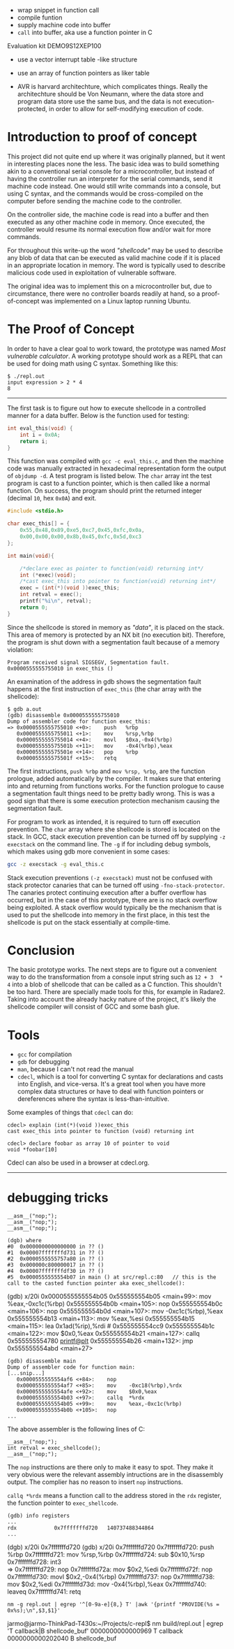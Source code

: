 

- wrap snippet in function call
- compile funtion
- supply machine code into buffer
- `call` into buffer, aka use a function pointer in C



Evaluation kit DEMO9S12XEP100


- use a vector interrupt table -like structure
- use an array of function pointers as liker table


- AVR is harvard architechture, which complicates things. Really the architechture should be Von Neumann, where the data store and program data store use the same bus, and the data is not execution-protected, in order to allow for self-modifying execution of code.



# Introduction to proof of concept

This project did not quite end up where it was originally planned, but it went in interesting places none the less. The basic idea was to build something akin to a conventional serial console for a microcontroller, but instead of having the controller run an interpreter for the serial commands, send it machine code instead. One would still write commands into a console, but using C syntax, and the commands would be cross-compiled on the computer before sending the machine code to the controller.

On the controller side, the machine code is read into a buffer and then executed as any other machine code in memory. Once executed, the controller would resume its normal execution flow and/or wait for more commands.

For throughout this write-up the word *"shellcode"* may be used to describe any blob of data that can be executed as valid machine code if it is placed in an appropriate location in memory. The word is typically used to describe malicious code used in exploitation of vulnerable software.


The original idea was to implement this on a microcontroller but, due to circumstance, there were no controller boards readily at hand, so a proof-of-concept was implemented on a Linux laptop running Ubuntu.




# The Proof of Concept

In order to have a clear goal to work toward, the prototype was named *Most vulnerable calculator*. A working prototype should work as a REPL that can be used for doing math using C syntax. Something like this:

```
$ ./repl.out
input expression > 2 * 4
8
```

----

The first task is to figure out how to execute shellcode in a controlled manner for a data buffer. Below is the function used for testing:

```c
int eval_this(void) {
    int i = 0x0A;
    return i;
}
```


This function was compiled with `gcc -c eval_this.c`, and then the machine code was manually extracted in hexadecimal representation form the output of `objdump -d`. A test program is listed below. The `char` array int the test program is cast to a function pointer, which is then called like a normal function. On success, the program should print the returned integer (decimal `10`, hex `0x0A`) and exit.


```c
#include <stdio.h>

char exec_this[] = {
    0x55,0x48,0x89,0xe5,0xc7,0x45,0xfc,0x0a,
    0x00,0x00,0x00,0x8b,0x45,0xfc,0x5d,0xc3
};

int main(void){

    /*declare exec as pointer to function(void) returning int*/
    int (*exec)(void);
    /*cast exec_this into pointer to function(void) returning int*/
    exec = (int(*)(void ))exec_this;
    int retval = exec();
    printf("%i\n", retval);
    return 0;
}
```


Since the shellcode is stored in memory as *"data"*, it is placed on the stack. This area of memory is protected by an NX bit (no execution bit). Therefore, the program is shut down with a segmentation fault because of a memory violation:


```
Program received signal SIGSEGV, Segmentation fault.
0x0000555555755010 in exec_this ()
```

An examination of the address in gdb shows the segmentation fault happens at the first instruction of `exec_this` (the char array with the shellcode):

```
$ gdb a.out
(gdb) disassemble 0x0000555555755010
Dump of assembler code for function exec_this:
=> 0x0000555555755010 <+0>:    push   %rbp
   0x0000555555755011 <+1>:    mov    %rsp,%rbp
   0x0000555555755014 <+4>:    movl   $0xa,-0x4(%rbp)
   0x000055555575501b <+11>:   mov    -0x4(%rbp),%eax
   0x000055555575501e <+14>:   pop    %rbp
   0x000055555575501f <+15>:   retq
```

The first instructions, `push %rbp` and `mov %rsp, %rbp`, are the function prologue, added automatically by the compiler. It makes sure that entering into and returning from functions works. For the function prologue to cause a segmentation fault things need to be pretty badly wrong. This is was a good sign that there is some execution protection mechanism causing the segmentation fault.

For program to work as intended, it is required to turn off execution prevention. The `char` array where she shellcode is stored is located on the stack. In GCC, stack execution prevention can be turned off by supplying `-z execstack` on the command line. The `-g` if for including debug symbols, which makes using gdb more convenient in some cases:

```bash
gcc -z execstack -g eval_this.c
```

Stack execution preventions `(-z execstack)` must not be confused with stack protector canaries that can be turned off using `-fno-stack-protector`. The canaries protect continuing execution after a buffer overflow has occurred, but in the case of this prototype, there are is no stack overflow being exploited. A stack overflow would typically be the mechanism that is used to put the shellcode into memory in the first place, in this test the shellcode is put on the stack essentially at compile-time.

# Conclusion

The basic prototype works. The next steps are to figure out a convenient way to do the transformation from a console input string such as `12 + 3  * 4` into a blob of shellcode that can be called as a C function. This shouldn't be too hard. There are specially made tools for this, for example in Radare2. Taking into account the already hacky nature of the project, it's likely the shellcode compiler will consist of GCC and some bash glue.

# Tools

- `gcc` for compilation
- `gdb` for debugging
- `man`, because I can't not read the manual
-  `cdecl`, which is a tool for converting C syntax for declarations and casts into English, and vice-versa.
It's a great tool when you have more complex data structures or have to deal with function pointers or dereferences where the syntax is less-than-intuitive.


Some examples of things that `cdecl` can do:
```
cdecl> explain (int(*)(void ))exec_this
cast exec_this into pointer to function (void) returning int

cdecl> declare foobar as array 10 of pointer to void
void *foobar[10]
```
Cdecl can also be used in a browser at cdecl.org.













--------------


# debugging tricks

```
__asm__("nop;");
__asm__("nop;");
__asm__("nop;");
```

```
(dgb) where
#0  0x0000000000000000 in ?? ()
#1  0x00007fffffffd731 in ?? ()
#2  0x0000555555757a80 in ?? ()
#3  0x000000c800000017 in ?? ()
#4  0x00007fffffffdf30 in ?? ()
#5  0x0000555555554b07 in main () at src/repl.c:80   // this is the call to the casted function pointer aka exec_shellcode():
```


(gdb) x/20i 0x0000555555554b05
   0x555555554b05 <main+99>:	mov    %eax,-0xc1c(%rbp)
   0x555555554b0b <main+105>:	nop
   0x555555554b0c <main+106>:	nop
   0x555555554b0d <main+107>:	mov    -0xc1c(%rbp),%eax
   0x555555554b13 <main+113>:	mov    %eax,%esi
   0x555555554b15 <main+115>:	lea    0x1ad(%rip),%rdi        # 0x555555554cc9
   0x555555554b1c <main+122>:	mov    $0x0,%eax
   0x555555554b21 <main+127>:	callq  0x555555554780 <printf@plt>
   0x555555554b26 <main+132>:	jmp    0x555555554abd <main+27>



```
(gdb) disassemble main
Dump of assembler code for function main:
[...snip...]
   0x0000555555554af6 <+84>:	nop
   0x0000555555554af7 <+85>:	mov    -0xc18(%rbp),%rdx
   0x0000555555554afe <+92>:	mov    $0x0,%eax
   0x0000555555554b03 <+97>:	callq  *%rdx
   0x0000555555554b05 <+99>:	mov    %eax,-0xc1c(%rbp)
   0x0000555555554b0b <+105>:	nop
...
```

The above assembler is the following lines of C:

```
__asm__("nop;");
int retval = exec_shellcode();
__asm__("nop;");
```

The `nop` instructions are there only to make it easy to spot. They make it very obvious were the relevant assembly intructions are in the disassembly output. The complier has no reason to insert `nop` instructions.

`callq *%rdx` means a function call to the address stored in the `rdx` register, the function pointer to `exec_shellcode`.

```
(gdb) info registers
...
rdx            0x7fffffffd720	140737488344864
...
```

(dgb) x/20i 0x7fffffffd720
(gdb) x/20i 0x7fffffffd720
   0x7fffffffd720:	push   %rbp
   0x7fffffffd721:	mov    %rsp,%rbp
   0x7fffffffd724:	sub    $0x10,%rsp
   0x7fffffffd728:	int3   
=> 0x7fffffffd729:	nop
   0x7fffffffd72a:	mov    $0x2,%edi
   0x7fffffffd72f:	nop
   0x7fffffffd730:	movl   $0x2,-0x4(%rbp)
   0x7fffffffd737:	nop
   0x7fffffffd738:	mov    $0x2,%edi
   0x7fffffffd73d:	mov    -0x4(%rbp),%eax
   0x7fffffffd740:	leaveq
   0x7fffffffd741:	retq   









```
nm -g repl.out | egrep '^[0-9a-e]{8,} T' |awk '{printf "PROVIDE(%s = 0x%s);\n",$3,$1}'
```


jarmo@jarmo-ThinkPad-T430s:~/Projects/c-repl$ nm build/repl.out | egrep 'T callback|B shellcode_buf'
0000000000000969 T callback
0000000000202040 B shellcode_buf
